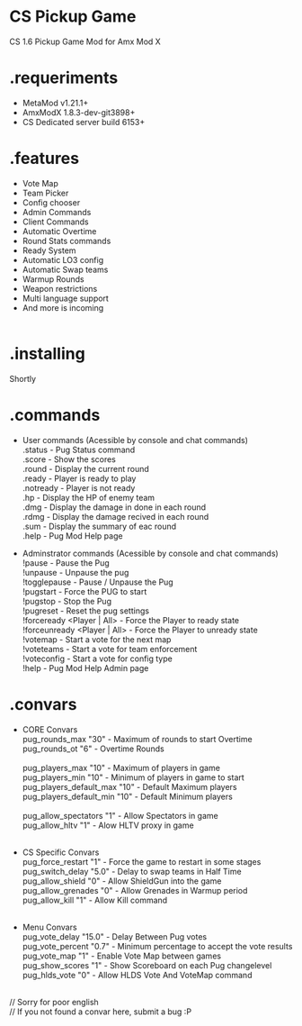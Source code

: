 ﻿CS Pickup Game
==============
CS 1.6 Pickup Game Mod for Amx Mod X

.requeriments
=============
- MetaMod v1.21.1+
- AmxModX 1.8.3-dev-git3898+
- CS Dedicated server build 6153+

.features
=========
- Vote Map<br>
- Team Picker<br>
- Config chooser<br>
- Admin Commands<br>
- Client Commands<br>
- Automatic Overtime<br>
- Round Stats commands<br>
- Ready System<br>
- Automatic LO3 config<br>
- Automatic Swap teams<br>
- Warmup Rounds<br>
- Weapon restrictions<br>
- Multi language support<br>
- And more is incoming<br><br>

.installing
===========
Shortly

.commands
=========
- User commands (Acessible by console and chat commands)<br>
	.status		- Pug Status command<br>
	.score 		- Show the scores<br>
	.round 		- Display the current round<br>
	.ready 		- Player is ready to play<br>
	.notready 	- Player is not ready<br>
	.hp 		- Display the HP of enemy team<br>
	.dmg 		- Display the damage in done in each round<br>
	.rdmg 		- Display the damage recived in each round<br>
	.sum 		- Display the summary of eac round<br>
	.help 		- Pug Mod Help page<br>

- Adminstrator commands (Acessible by console and chat commands)
	!pause 				- Pause the Pug<br>
	!unpause 			- Unpause the pug<br>
	!togglepause 			- Pause / Unpause the Pug<br>
	!pugstart 			- Force the PUG to start<br>
	!pugstop 			- Stop the Pug<br>
	!pugreset 			- Reset the pug settings<br>
	!forceready <Player | All> 	- Force the Player to ready state<br>
	!forceunready <Player | All> 	- Force the Player to unready state<br>
	!votemap 			- Start a vote for the next map<br>
	!voteteams 			- Start a vote for team enforcement<br>
	!voteconfig 			- Start a vote for config type<br>
	!help 				- Pug Mod Help Admin page<br>

.convars
======
- CORE Convars<br>
pug_rounds_max 		"30" 	- Maximum of rounds to start Overtime<br>
pug_rounds_ot 		"6" 	- Overtime Rounds<br><br>
pug_players_max 	"10" 	- Maximum of players in game<br>
pug_players_min 	"10" 	- Minimum of players in game to start<br>
pug_players_default_max "10" 	- Default Maximum players<br>
pug_players_default_min "10" 	- Default Minimum players<br><br>
pug_allow_spectators 	"1" 	- Allow Spectators in game<br>
pug_allow_hltv 		"1" 	- Alow HLTV proxy in game<br><br>

- CS Specific Convars<br>
pug_force_restart 	"1" 	- Force the game to restart in some stages<br>
pug_switch_delay 	"5.0" 	- Delay to swap teams in Half Time<br>
pug_allow_shield 	"0" 	- Allow ShieldGun into the game<br>
pug_allow_grenades 	"0" 	- Allow Grenades in Warmup period<br>
pug_allow_kill 		"1" 	- Allow Kill command<br><br>

- Menu Convars<br>
pug_vote_delay 		"15.0" 	- Delay Between Pug votes<br>
pug_vote_percent 	"0.7" 	- Minimum percentage to accept the vote results<br>
pug_vote_map 		"1" 	- Enable Vote Map between games<br>
pug_show_scores 	"1" 	- Show Scoreboard on each Pug changelevel<br>
pug_hlds_vote 		"0" 	- Allow HLDS Vote And VoteMap command<br><br>

// Sorry for poor english<br>
// If you not found a convar here, submit a bug :P